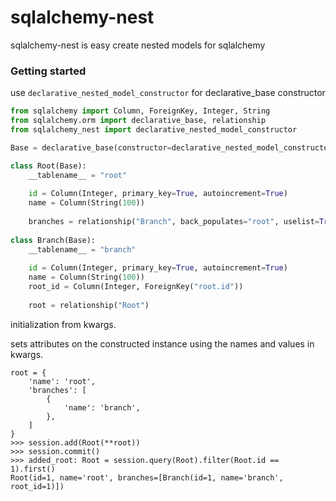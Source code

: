 # sqlalchemy-nest

sqlalchemy-nest is easy create nested models for sqlalchemy

### Getting started

use ```declarative_nested_model_constructor``` for declarative_base constructor

```python
from sqlalchemy import Column, ForeignKey, Integer, String
from sqlalchemy.orm import declarative_base, relationship
from sqlalchemy_nest import declarative_nested_model_constructor

Base = declarative_base(constructor=declarative_nested_model_constructor)

class Root(Base):
    __tablename__ = "root"
    
    id = Column(Integer, primary_key=True, autoincrement=True)
    name = Column(String(100))
    
    branches = relationship("Branch", back_populates="root", uselist=True, lazy="joined")
    
class Branch(Base):
    __tablename__ = "branch"
    
    id = Column(Integer, primary_key=True, autoincrement=True)
    name = Column(String(100))
    root_id = Column(Integer, ForeignKey("root.id"))
    
    root = relationship("Root")
```

initialization from kwargs.

sets attributes on the constructed instance using the names and values in kwargs.

```
root = {
    'name': 'root',
    'branches': [
        {
            'name': 'branch',
        },
    ] 
}
>>> session.add(Root(**root))
>>> session.commit()
>>> added_root: Root = session.query(Root).filter(Root.id == 1).first()
Root(id=1, name='root', branches=[Branch(id=1, name='branch', root_id=1)])
```
